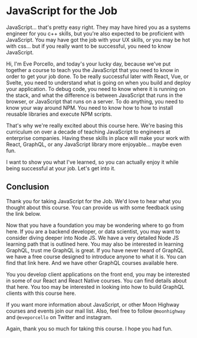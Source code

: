 # JavaScript for the Job

JavaScript... that's pretty easy right. They may have hired you as a systems engineer for you c++ skills, but you're also expected to be proficient with JavaScript. You may have got the job with your UX skills, or you may be hot with css... but if you really want to be successful, you need to know JavaScript.

Hi, I'm Eve Porcello, and today's your lucky day, because we've put together a course to teach you the JavaScript that you need to know in order to get your job done. To be really successful later with React, Vue, or Svelte, you need to understand what is going on when you build and deploy your application. To debug code, you need to know where it is running on the stack, and what the difference is between JavaScript that runs in the browser, or JavaScript that runs on a server. To do anything, you need to know your way around NPM. You need to know how to how to install reusable libraries and execute NPM scripts.

That's why we're really excited about this course here. We're basing this curriculum on over a decade of teaching JavaScript to engineers at enterprise companies. Having these skills in place will make your work with React, GraphQL, or any JavaScript library more enjoyable... maybe even fun.

I want to show you what I've learned, so you can actually enjoy it while being successful at your job. Let's get into it.

## Conclusion

Thank you for taking JavaScript for the Job. We'd love to hear what you thought about this course. You can provide us with some feedback using the link below.

Now that you have a foundation you may be wondering where to go from here. If you are a backend developer, or data scientist, you may want to consider diving deeper into Node JS. We have a very detailed Node JS learning path that is outlined here. You may also be interested in learning GraphQL, trust me GraphQL is great. If you have never heard of GraphQL we have a free course designed to introduce anyone to what it is. You can find that link here. And we have other GraphQL courses available here.

You you develop client applications on the front end, you may be interested in some of our React and React Native courses. You can find details about that here. You too may be interested in looking into how to build GraphQL clients with this course here.

If you want more information about JavaScript, or other Moon Highway courses and events join our mail list. Also, feel free to follow `@moonhighway` and `@eveporcello` on Twitter and instagram.

Again, thank you so much for taking this course. I hope you had fun.
